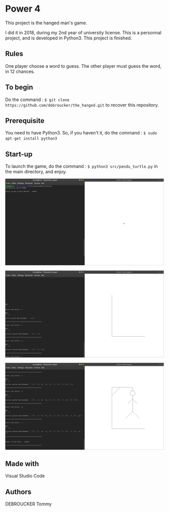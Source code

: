 # Power 4

This project is the hanged man's game. 

I did it in 2018, during my 2nd year of university license. This is a personnal project, and is developed in Python3. This project is finished.

## Rules
One player choose a word to guess. The other player must guess the word, in 12 chances.

## To begin
Do the command :  `$ git clone https://github.com/debroucker/the_hanged.git` to recover this repository.

## Prerequisite
You need to have Python3.
So, if you haven't it, do the command : `$ sudo apt-get install python3`

## Start-up
To launch the game, do the command : `$ python3 src/pendu_turtle.py` in the main directory, and enjoy.

![take a word to guess](img/pendu1.png)

![guess the word](img/pendu2.png)

![losed](img/pendu3.png)

## Made with
Visual Studio Code

## Authors
DEBROUCKER Tommy
